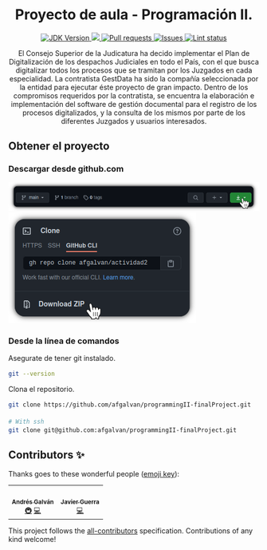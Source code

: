 <h1 align="center">
    <span> Proyecto de aula - Programación II.</span>
    <br />
</h1>

<p align="center">
    <a href="https://www.oracle.com/java/technologies/javase/javase-jdk8-downloads.html">
        <img src="https://img.shields.io/badge/OpenJDK-v1.8-orange" alt="JDK Version" title="JDK Version" />
    </a>
    <a href="https://www.codacy.com/gh/afgalvan/programmingII-finalProject/dashboard?utm_source=github.com&amp;utm_medium=referral&amp;utm_content=afgalvan/programmingII-finalProject&amp;utm_campaign=Badge_Grade">
        <img src="https://app.codacy.com/project/badge/Grade/a51fbdb27bde460b989f4c85d4ee8008"/>
    </a>
    <a href="https://github.com/afgalvan/programmingII-finalProject/pulls/" title="Pull request">
        <img src="https://img.shields.io/github/issues-pr/afgalvan/programmingII-finalProject" 
    alt="Pull requests">
    </a>
    <a href="https://github.com/afgalvan/programmingII-finalProject/issues/" title="Issues">
        <img src="https://img.shields.io/github/issues/afgalvan/programmingII-finalProject"
    alt="Issues">
    </a>
    <a href="https://github.com/marketplace/actions/super-linter)" title="Lint Status">
        <img src="https://github.com/afgalvan/programmingII-finalProject/workflows/Lint%20Code%20Base/badge.svg"
    alt="Lint status"/>
    </a>
    <!-- <a href="https://github.com/afgalvan/JavaMySQL/actions">
        <img src="https://github.com/afgalvan/programminII-finalProject/actions/workflows/gradle.yml/badge.svg" alt="Java CI Actions" title="Java CI with Gradle"/>
    </a> -->
</p>

<p align="center">
    El Consejo Superior de la Judicatura ha decido implementar el Plan de Digitalización de los
    despachos Judiciales en todo el País, con el que busca digitalizar todos los procesos que se
    tramitan por los Juzgados en cada especialidad.
    La contratista GestData ha sido la compañía seleccionada por la entidad para ejecutar éste
    proyecto de gran impacto. Dentro  de  los compromisos requeridos  por  la contratista, se
    encuentra  la  elaboración e  implementación  del  software  de gestión documental para el
    registro de los procesos digitalizados, y la consulta de los mismos por parte de los
    diferentes Juzgados y usuarios interesados.
</p>

## Obtener el proyecto

### Descargar desde github.com

![GitHub button](./docs/img/download_github.png)
![Download repo](./docs/img/download_github2.png)

### Desde la línea de comandos

Asegurate de tener git instalado.

```bash
git --version
```

Clona el repositorio.

```bash
git clone https://github.com/afgalvan/programmingII-finalProject.git

# With ssh
git clone git@github.com:afgalvan/programmingII-finalProject.git
```

## Contributors ✨

Thanks goes to these wonderful people ([emoji key](https://allcontributors.org/docs/en/emoji-key)):

<!-- ALL-CONTRIBUTORS-LIST:START - Do not remove or modify this section -->
<!-- prettier-ignore-start -->
<!-- markdownlint-disable -->
<table>
  <tr>
    <td align="center"><a href="https://github.com/afgalvan"><img src="https://avatars.githubusercontent.com/u/62343874?v=4?s=100" width="100px;" alt=""/><br /><sub><b>Andrés Galván</b></sub></a><br /><a href="#infra-afgalvan" title="Infrastructure (Hosting, Build-Tools, etc)">🚇</a> <a href="https://github.com/afgalvan/programmingII-finalProject/commits?author=afgalvan" title="Code">💻</a></td>
    <td align="center"><a href="https://github.com/jwar28"><img src="https://avatars.githubusercontent.com/u/64824859?v=4?s=100" width="100px;" alt=""/><br /><sub><b>Javier Guerra</b></sub></a><br /><a href="https://github.com/afgalvan/programmingII-finalProject/commits?author=jwar28" title="Code">💻</a></td>
  </tr>
</table>

<!-- markdownlint-restore -->
<!-- prettier-ignore-end -->

<!-- ALL-CONTRIBUTORS-LIST:END -->

This project follows the [all-contributors](https://github.com/all-contributors/all-contributors) specification. Contributions of any kind welcome!
